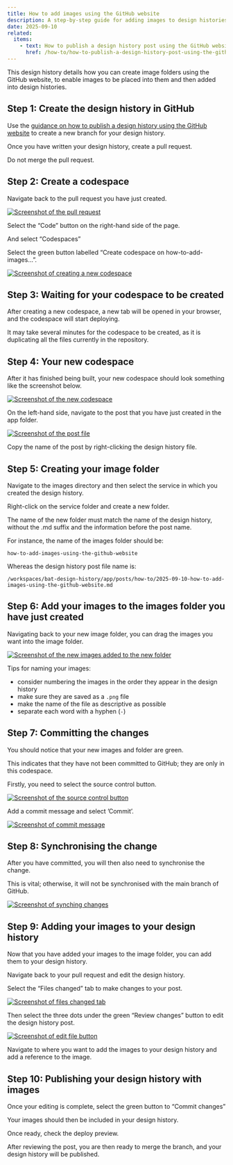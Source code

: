 ```yaml
---
title: How to add images using the GitHub website
description: A step-by-step guide for adding images to design histories using the GitHub website
date: 2025-09-10
related:
  items:
    - text: How to publish a design history post using the GitHub website
      href: /how-to/how-to-publish-a-design-history-post-using-the-github-website/
---
```


This design history details how you can create image folders using the GitHub website, to enable images to be placed into them and then added into design histories.

## Step 1: Create the design history in GitHub

Use the [guidance on how to publish a design history using the GitHub website](/how-to/how-to-publish-a-design-history-post-using-the-github-website/) to create a new branch for your design history.

Once you have written your design history, create a pull request.

Do not merge the pull request.

## Step 2: Create a codespace

Navigate back to the pull request you have just created.

[![Screenshot of the pull request](1-pull-request.png "Screenshot of the pull request")](1-pull-request.png)

Select the “Code” button on the right-hand side of the page.

And select “Codespaces”

Select the green button labelled “Create codespace on how-to-add-images…”.

[![Screenshot of creating a new codespace](2-code-space.png "Screenshot of creating a new codespace")](2-code-space.png)

## Step 3: Waiting for your codespace to be created

After creating a new codespace, a new tab will be opened in your browser, and the codespace will start deploying.

It may take several minutes for the codespace to be created, as it is duplicating all the files currently in the repository.

## Step 4: Your new codespace

After it has finished being built, your new codespace should look something like the screenshot below.

[![Screenshot of the new codespace](3-new-code-space.png "Screenshot of the new codespace")](3-new-code-space.png)

On the left-hand side, navigate to the post that you have just created in the app folder.

[![Screenshot of the post file](4-post.png "Screenshot of the post file")](4-post.png)

Copy the name of the post by right-clicking the design history file.

## Step 5: Creating your image folder

Navigate to the images directory and then select the service in which you created the design history.

Right-click on the service folder and create a new folder.

The name of the new folder must match the name of the design history, without the .md suffix and the information before the post name.

For instance, the name of the images folder should be:

```text
how-to-add-images-using-the-github-website
```

Whereas the design history post file name is:

```text
/workspaces/bat-design-history/app/posts/how-to/2025-09-10-how-to-add-images-using-the-github-website.md
```

## Step 6: Add your images to the images folder you have just created

Navigating back to your new image folder, you can drag the images you want into the image folder.

[![Screenshot of the new images added to the new folder](5-new-images-added.png "Screenshot of the new images added to the new folder")](5-new-images-added.png)

Tips for naming your images:

- consider numbering the images in the order they appear in the design history
- make sure they are saved as a `.png` file
- make the name of the file as descriptive as possible
- separate each word with a hyphen (`-`)

## Step 7: Committing the changes

You should notice that your new images and folder are green.

This indicates that they have not been committed to GitHub; they are only in this codespace.

Firstly, you need to select the source control button.

[![Screenshot of the source control button](6-source-control.png "Screenshot of the source control button")](6-source-control.png)

Add a commit message and select ’Commit’.

[![Screenshot of commit message](7-commit-message.png "Screenshot of commit message")](7-commit-message.png)

## Step 8: Synchronising the change

After you have committed, you will then also need to synchronise the change.

This is vital; otherwise, it will not be synchronised with the main branch of GitHub.

[![Screenshot of synching changes](9-sync-changes.png "Screenshot of synching changes")](9-sync-changes.png)

## Step 9: Adding your images to your design history

Now that you have added your images to the image folder, you can add them to your design history.

Navigate back to your pull request and edit the design history.

Select the “Files changed” tab to make changes to your post.

[![Screenshot of files changed tab](11-files-changed.png "Screenshot of files changed tab")](11-files-changed.png)

Then select the three dots under the green “Review changes” button to edit the design history post.

[![Screenshot of edit file button](12-edit-file.png "Screenshot of edit file button")](12-edit-file.png)

Navigate to where you want to add the images to your design history and add a reference to the image.

## Step 10: Publishing your design history with images

Once your editing is complete, select the green button to “Commit changes”

Your images should then be included in your design history.

Once ready, check the deploy preview.

After reviewing the post, you are then ready to merge the branch, and your design history will be published.
